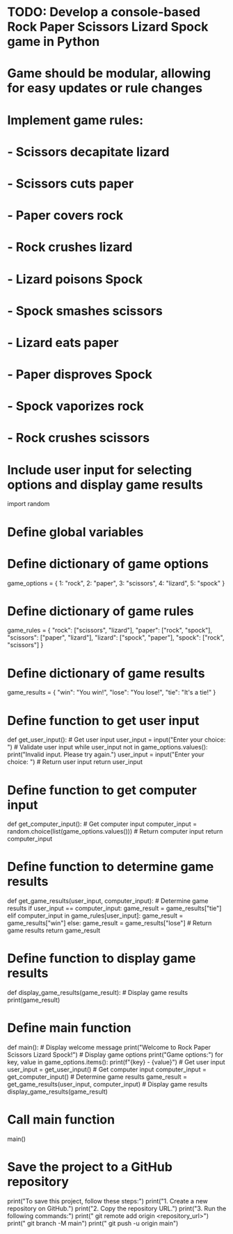 # TODO: Develop a console-based Rock Paper Scissors Lizard Spock game in Python
# Game should be modular, allowing for easy updates or rule changes
# Implement game rules:
# - Scissors decapitate lizard
# - Scissors cuts paper
# - Paper covers rock
# - Rock crushes lizard
# - Lizard poisons Spock
# - Spock smashes scissors
# - Lizard eats paper
# - Paper disproves Spock
# - Spock vaporizes rock
# - Rock crushes scissors
# Include user input for selecting options and display game results

import random

# Define global variables
# Define dictionary of game options
game_options = {
    1: "rock",
    2: "paper",
    3: "scissors",
    4: "lizard",
    5: "spock"
}

# Define dictionary of game rules
game_rules = {
    "rock": ["scissors", "lizard"],
    "paper": ["rock", "spock"],
    "scissors": ["paper", "lizard"],
    "lizard": ["spock", "paper"],
    "spock": ["rock", "scissors"]
}

# Define dictionary of game results
game_results = {
    "win": "You win!",
    "lose": "You lose!",
    "tie": "It's a tie!"
}

# Define function to get user input
def get_user_input():
    # Get user input
    user_input = input("Enter your choice: ")
    # Validate user input
    while user_input not in game_options.values():
        print("Invalid input. Please try again.")
        user_input = input("Enter your choice: ")
    # Return user input
    return user_input

# Define function to get computer input
def get_computer_input():
    # Get computer input
    computer_input = random.choice(list(game_options.values()))
    # Return computer input
    return computer_input

# Define function to determine game results
def get_game_results(user_input, computer_input):
    # Determine game results
    if user_input == computer_input:
        game_result = game_results["tie"]
    elif computer_input in game_rules[user_input]:
        game_result = game_results["win"]
    else:
        game_result = game_results["lose"]
    # Return game results
    return game_result

# Define function to display game results
def display_game_results(game_result):
    # Display game results
    print(game_result)

# Define main function
def main():
    # Display welcome message
    print("Welcome to Rock Paper Scissors Lizard Spock!")
    # Display game options
    print("Game options:")
    for key, value in game_options.items():
        print(f"{key} - {value}")
    # Get user input
    user_input = get_user_input()
    # Get computer input
    computer_input = get_computer_input()
    # Determine game results
    game_result = get_game_results(user_input, computer_input)
    # Display game results
    display_game_results(game_result)

# Call main function
main()
# Save the project to a GitHub repository
print("To save this project, follow these steps:")
print("1. Create a new repository on GitHub.")
print("2. Copy the repository URL.")
print("3. Run the following commands:")
print("   git remote add origin <repository_url>")
print("   git branch -M main")
print("   git push -u origin main")
